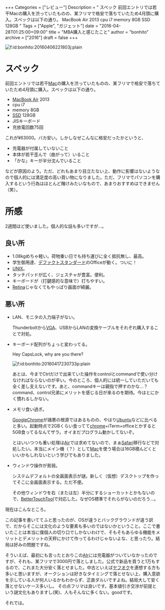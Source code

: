 +++
Categories = ["レビュー"]
Description = "   スペック  前回エントリでは若干Macの購入を渋っていたものの、某フリマで格安で落ちていたため4月頭に購入。スペックは以下の通り。   MacBook Air 2013  cpu i7  memory 8GB  SSD 128GB  "
Tags = ["Apple", "ガジェット"]
date = "2016-04-28T01:25:00+09:00"
title = "MBA購入と感じたこと"
author = "bonhito"
archive = ["2016"]
draft = false
+++

<body>
<p><span itemscope itemtype="http://schema.org/Photograph"><img src="http://cdn-ak.f.st-hatena.com/images/fotolife/b/bonhito/20160406/20160406221803.jpg" alt="f:id:bonhito:20160406221803j:plain" title="f:id:bonhito:20160406221803j:plain" class="hatena-fotolife" itemprop="image"></span></p>

<h1>スペック</h1>

<p>前回エントリでは若干<a class="keyword" href="http://d.hatena.ne.jp/keyword/Mac">Mac</a>の購入を渋っていたものの、某フリマで格安で落ちていたため4月頭に購入。スペックは以下の通り。</p>

<ul>
<li>
<a class="keyword" href="http://d.hatena.ne.jp/keyword/MacBook%20Air">MacBook Air</a> 2013</li>
<li>cpu i7</li>
<li>memory 8GB</li>
<li>
<a class="keyword" href="http://d.hatena.ne.jp/keyword/SSD">SSD</a> 128GB</li>
<li>JISキーボード</li>
<li>充放電回数75回</li>
</ul>


<p>これが¥63000。バカ安い。しかしなぜこんなに格安だったかというと、</p>

<ul>
<li>充電器が付属していないこと</li>
<li>本体が若干歪んで（曲がって）いること</li>
<li>「かな」キーが半分沈んでいること</li>
</ul>


<p>などが原因のよう。ただ、どれもあまり目立たない上、動作に影響はないようなので個人的には満足度の高い買い物になりました。ただ、フリマでパソコンを購入するという行為はほとんど賭けみたいなもので、あまりおすすめはできません（笑）。</p>

<h1>所感</h1>

<p>2週間ほど使いました。個人的な話も多いですが…。</p>

<h2>良い所</h2>

<ul>
<li>1.08kgめちゃ軽い。荷物重い日でも持ち運びに全く抵抗無し、最高。</li>
<li>学生御用達、<a class="keyword" href="http://d.hatena.ne.jp/keyword/%A5%C7%A5%D5%A5%A1%A5%AF%A5%C8%A5%B9%A5%BF%A5%F3%A5%C0%A1%BC%A5%C9">デファクトスタンダード</a>のOfficeが動く。ついに！</li>
<li>
<a class="keyword" href="http://d.hatena.ne.jp/keyword/UNIX">UNIX</a>。</li>
<li>タッチパッドが広く、ジェスチャが豊富。便利。</li>
<li>キーボードが（打鍵感的な意味で）打ちやすい。</li>
<li>
<a class="keyword" href="http://d.hatena.ne.jp/keyword/Retina">Retina</a>じゃなくてもやっぱり画面が綺麗。</li>
</ul>


<h2>悪い所</h2>

<ul>
<li>
<p>LAN、モニタの入力端子がない。</p>

<p>  Thunderboltから<a class="keyword" href="http://d.hatena.ne.jp/keyword/VGA">VGA</a>、USBからLANの変換ケーブルをそれぞれ購入することで対処。</p>
</li>
<li>
<p>キーボード配列がちょっと変わってる。</p>

<p>  Hey CapsLock,  why are you there?</p>

<p>  <span itemscope itemtype="http://schema.org/Photograph"><img src="http://cdn-ak.f.st-hatena.com/images/fotolife/b/bonhito/20160417/20160417230733.png" alt="f:id:bonhito:20160417230733p:plain" title="f:id:bonhito:20160417230733p:plain" class="hatena-fotolife" itemprop="image"></span></p>

<p>  あとは、今までCtrlだけで出来ていた操作をcontrolとcommandで使い分けなければならないのが辛い。今のところ、個人的には統一していただいても全く差し支えないです。あと、commandキーは親指で押すのかな…？　command、control兄弟にメリットを感じる日が来るのを期待。今はとにかく慣れるしかない。</p>
</li>
<li>
<p>メモリ食い過ぎ。</p>

<p>  <a class="keyword" href="http://d.hatena.ne.jp/keyword/GoogleChrome">GoogleChrome</a>が諸悪の根源ではあるものの、やはり<a class="keyword" href="http://d.hatena.ne.jp/keyword/Ubuntu">Ubuntu</a>などに比べると多い。起動時点で2GBくらい食ってて<a class="keyword" href="http://d.hatena.ne.jp/keyword/chrome">chrome</a>+iTerm+officeとかすると5GB食ってるなんてザラ。オイまだプログラム動かしてないぞ。</p>

<p>  とはいいつつも重い処理は<a class="keyword" href="http://d.hatena.ne.jp/keyword/Air">Air</a>では求めてないので、まぁ<a class="keyword" href="http://d.hatena.ne.jp/keyword/Safari">Safari</a>移行などで対処したい。本当にメイン機（？）として<a class="keyword" href="http://d.hatena.ne.jp/keyword/Mac">Mac</a>を使う場合は16GB積んどくといいかもしれないという学びでもありました。</p>
</li>
<li>
<p>ウィンドウ操作が貧弱。</p>

<p>  システムデフォルトの全画面表示が謎。新しく（仮想）デスクトップを作ってそこに全画面表示する。ただ不便。</p>

<p>  その他ウィンドウを右（または左）半分にするショーカットとかもないので、<a href="http://goo.gl/qs0l2s">BetterTouchTool</a>で対応した。なぜOS標準でそれらがないのだろう…。</p>
</li>
</ul>


<p>現在はこんなところ。</p>

<p>この記事を書いててふと思ったのが、OSが違うとバックグラウンドが違う訳で、だからそこには文化のような要素も多いのではないかということ。ここで書いたことは本当に僕個人の切り口でしかないわけで、そもそもあらゆる機能をメリットとデメリットの天秤にかけて作ってるわけじゃないよな、と思ったり。結局は好みの問題ですね。</p>

<p>そういえば、最初にも言ったとおりこの<a class="keyword" href="http://d.hatena.ne.jp/keyword/AIr">AIr</a>には充電器がついていなかったのですが、それも、某フリマで3000円で落としました。公式で新品を買うと1万もするので、これまた大分安く落とせました。中古といえば<a class="keyword" href="http://d.hatena.ne.jp/keyword/%A5%E4%A5%D5%A5%AA%A5%AF">ヤフオク</a>を連想する方も多いと思いますが、オークションは好きなタイミングで落とせない上、購入意欲を示している人が何人いるかもわからず、正直ダルいですよね。結局大して安く落とせないケース多いし。
その点フリマは良いです。基本値引き交渉が前提という謎文化もありますし(笑)、人もそんなに多くない。goodです。</p>

<p>それでは。</p>
</body>

